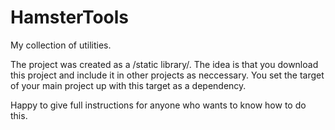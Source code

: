 HamsterTools
============

My collection of utilities.

The project was created as a /static library/.
The idea is that you download this project and include it in other projects as neccessary.
You set the target of your main project up with this target as a dependency.

Happy to give full instructions for anyone who wants to know how to do this.

